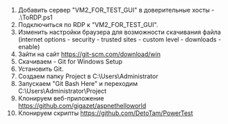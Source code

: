 1. Добавить сервер "VM2_FOR_TEST_GUI" в доверительные хосты - .\ToRDP.ps1
2. Подключиться по RDP к "VM2_FOR_TEST_GUI".
3. Изменить настройки браузера для возможности скачивания файла (internet options - security - trusted sites - custom level - downloads - enable)
4. Зайти на сайт https://git-scm.com/download/win
5. Скачиваем - Git for Windows Setup
6. Установить Git.
7. Создаем папку Project в C:\Users\Administrator
8. Запускаем "Git Bash Here" и переходим C:\Users\Administrator\Project
9. Клонируем веб-приложение https://github.com/gigazet/aspnethelloworld
10. Клонируем скрипты https://github.com/DetoTam/PowerTest

